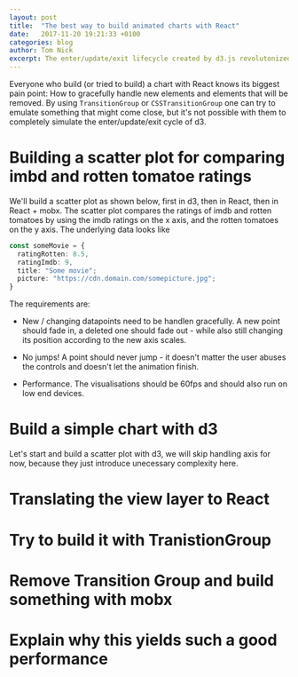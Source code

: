 ```yaml
---
layout: post
title:  "The best way to build animated charts with React"
date:   2017-11-20 19:21:33 +0100
categories: blog
author: Tom Nick
excerpt: The enter/update/exit lifecycle created by d3.js revolutonized interactive visualisations on the web, but now we almost want to exclusively use React for building frontends. Reacts lifetime cycles are not suited for creating interactive visualisations that are animation heavy. By using React and mobx we build a custom and super fast lifetime mechanism that directly solves this problem.
---
```


Everyone who build (or tried to build) a chart with React knows its biggest pain point: How to gracefully handle new elements and elements that will be removed. By using `TransitionGroup` or `CSSTransitionGroup` one can try to emulate something that might come close, but it's not possible with them to completely simulate the enter/update/exit cycle of d3.

# Building a scatter plot for comparing imbd and rotten tomatoe ratings

We'll build a scatter plot as shown below, first in d3, then in React, then in React + mobx.
The scatter plot compares the ratings of imdb and rotten tomatoes by using the imdb ratings on the x axis, and the rotten tomatoes on the y axis. The underlying data looks like

```ts
const someMovie = {
  ratingRotten: 8.5,
  ratingImdb: 9,
  title: "Some movie";
  picture: "https://cdn.domain.com/somepicture.jpg";
}

```

The requirements are:

* New / changing datapoints need to be handlen gracefully. A new point should fade in, a deleted one should fade out - while also still changing its position according to the new axis scales.

* No jumps! A point should never jump - it doesn't matter the user abuses the controls and doesn't let the animation finish.

* Performance. The visualisations should be 60fps and should also run on low end devices.

# Build a simple chart with d3

Let's start and build a scatter plot with d3, we will skip handling axis for now, because they just introduce unecessary complexity here.

# Translating the view layer to React

# Try to build it with TranistionGroup

# Remove Transition Group and build something with mobx

# Explain why this yields such a good performance
